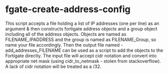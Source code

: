 # fgate-create-address-config
This script accepts a file holding a list of IP addresses (one per line) as an argument & then constructs fortigate address
objects and a group object including all of the address objects.  Objects are named as FILENAME_IPADDRESS and the group is named as FILENAME_Group, so name your file accordingly.  Then the output file named - add_addresses_FILENAME can be used as a script to add the objects to the Fortigate directly.  The input file will accept cidr notation and convert into appropriate net mask (using cidr_to_netmask - stolen from stackoverflow). A lack of cidr notation will be treated as a /32.
